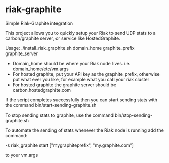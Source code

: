 riak-graphite
=============

Simple Riak-Graphite integration

This project allows you to quickly setup your Riak to send UDP stats to a carbon/graphite server, or service like HostedGraphite.

Usage: ./install_riak_graphite.sh domain_home graphite_prefix graphite_server

* Domain_home should be where your Riak node lives. i.e. domain_home/etc/vm.args
* For hosted graphite, put your API key as the graphite_prefix, otherwise put what ever you like, for example what you call your riak cluster
* For hosted graphite the graphite server should be carbon.hostedgraphite.com

If the script completes successfully then you can start sending stats with the command bin/start-sending-graphite.sh

To stop sending stats to graphite, use the command bin/stop-sending-graphite.sh

To automate the sending of stats whenever the Riak node is running add the command:

-s  riak_graphite start ["mygraphiteprefix", "my.graphite.com"]

to your vm.args


